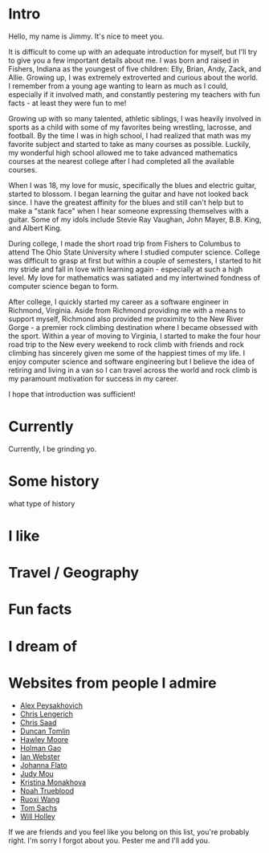 
# Intro

Hello, my name is Jimmy. It's nice to meet you.

It is difficult to come up with an adequate introduction for myself, but I'll try to give you a few important details about me. I was born and raised in Fishers, Indiana as the youngest of five children: Elly, Brian, Andy, Zack, and Allie. Growing up, I was extremely extroverted and curious about the world. I remember from a young age wanting to learn as much as I could, especially if it involved math, and constantly pestering my teachers with fun facts - at least they were fun to me!  

Growing up with so many talented, athletic siblings, I was heavily involved in sports as a child with some of my favorites being wrestling, lacrosse, and football. By the time I was in high school, I had realized that math was my favorite subject and started to take as many courses as possible. Luckily, my wonderful high school allowed me to take advanced mathematics courses at the nearest college after I had completed all the available courses.  

When I was 18, my love for music, specifically the blues and electric guitar, started to blossom. I began learning the guitar and have not looked back since. I have the greatest affinity for the blues and still can't help but to make a "stank face" when I hear someone expressing themselves with a guitar. Some of my idols include Stevie Ray Vaughan, John Mayer, B.B. King, and Albert King.  

During college, I made the short road trip from Fishers to Columbus to attend The Ohio State University where I studied computer science. College was difficult to grasp at first but within a couple of semesters, I started to hit my stride and fall in love with learning again - especially at such a high level. My love for mathematics was satiated and my intertwined fondness of computer science began to form.  

After college, I quickly started my career as a software engineer in Richmond, Virginia. Aside from Richmond providing me with a means to support myself, Richmond also provided me proximity to the New River Gorge - a premier rock climbing destination where I became obsessed with the sport. Within a year of moving to Virginia, I started to make the four hour road trip to the New every weekend to rock climb with friends and rock climbing has sincerely given me some of the happiest times of my life. I enjoy computer science and software engineering but I believe the idea of retiring and living in a van so I can travel across the world and rock climb is my paramount motivation for success in my career.  

I hope that introduction was sufficient!  

# Currently

Currently, I be grinding yo.

# Some history

what type of history

# I like

# Travel / Geography

# Fun facts

# I dream of

# Websites from people I admire

- [Alex Peysakhovich](http://alexpeys.github.io/)
- [Chris Lengerich](http://www.chrislengerich.com/)
- [Chris Saad](https://www.chrissaad.com/)
- [Duncan Tomlin](http://duncantomlin.com/)
- [Hawley Moore](http://hawleymoore.com/)
- [Holman Gao](https://golmansax.com/)
- [Ian Webster](http://ianww.com/)
- [Johanna Flato](https://www.johannaflato.com/)
- [Judy Mou](http://www.judymou.com/)
- [Kristina Monakhova](https://kristinamonakhova.com/)
- [Noah Trueblood](http://notrueblood.com/)
- [Ruoxi Wang](http://ruoxiw.com/)
- [Tom Sachs](https://www.tomsachs.org/)
- [Will Holley](https://willholley.com)

If we are friends and you feel like you belong on this list, you're probably right. I'm sorry I forgot about you. Pester me and I'll add you.
